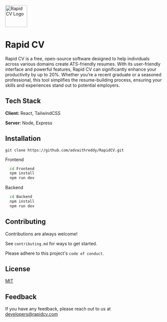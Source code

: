 
<img src="https://github.com/advaithreddy/RapidCV/blob/main/Frontend/src/assets/logo.svg" alt="Rapid CV Logo" width="70" style="margin-right: 20px;" />

# Rapid CV

Rapid CV is a free, open-source software designed to help individuals across various domains create ATS-friendly resumes. With its user-friendly interface and powerful features, Rapid CV can significantly enhance your productivity by up to 20%. Whether you’re a recent graduate or a seasoned professional, this tool simplifies the resume-building process, ensuring your skills and experiences stand out to potential employers.


## Tech Stack

**Client:** React, TailwindCSS

**Server:** Node, Express


## Installation

```
git clone https://github.com/advaithreddy/RapidCV.git
```

Frontend
```bash
  cd Frontend
  npm install
  npm run dev
```

Backend
```bash
  cd Backend
  npm install
  npm run dev
```
    
## Contributing

Contributions are always welcome!

See `contributing.md` for ways to get started.

Please adhere to this project's `code of conduct`.


## License

[MIT](https://github.com/RapidCV/RapidCV/blob/main/LICENSE)


## Feedback

If you have any feedback, please reach out to us at developers@rapidcv.com


